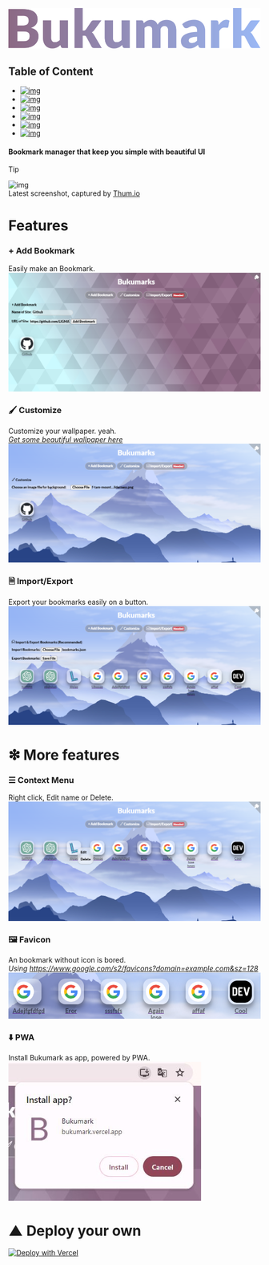 ![img](img/wordmark.svg)  

## Table of Content
* [![img](https://img.shields.io/badge/Add%20Bookmark-8C6984?style=for-the-badge)](https://github.com/LIGMATV/Bukumark?tab=readme-ov-file#-add-bookmark)  
* [![img](https://img.shields.io/badge/Customize-8C6984?style=for-the-badge)](https://github.com/LIGMATV/Bukumark?tab=readme-ov-file#-customize)  
* [![img](https://img.shields.io/badge/Import/Export-8C6984?style=for-the-badge)](https://github.com/LIGMATV/Bukumark?tab=readme-ov-file#-importexport)  
* [![img](https://img.shields.io/badge/Context%20Menu-9AB8F5?style=for-the-badge)](https://github.com/LIGMATV/Bukumark?tab=readme-ov-file#-context-menu)  
* [![img](https://img.shields.io/badge/Favicon-9AB8F5?style=for-the-badge)](https://github.com/LIGMATV/Bukumark?tab=readme-ov-file#-favicon)  
* [![img](https://img.shields.io/badge/PWA-9AB8F5?style=for-the-badge)](https://github.com/LIGMATV/Bukumark?tab=readme-ov-file#-pwa)

#### Bookmark manager that keep you simple with beautiful UI  





> [!TIP]
> ![img](https://image.thum.io/get/width/900/crop/150/https://bukumark.vercel.app/)  
> Latest screenshot, captured by [Thum.io](https://www.thum.io/)

# Features

### + Add Bookmark
Easily make an Bookmark.
![img](img/1_v3.png)

### 🖌 Customize
Customize your wallpaper. yeah.  
*[Get some beautiful wallpaper here](https://minimalistic-wallpaper.demolab.com/)*
![img](img/2_v3.png)

### 🗎 Import/Export
Export your bookmarks easily on a button.
![img](img/3_v3.png)

# ❇ More features

### ☰ Context Menu
Right click, Edit name or Delete.
![img](img/4_v3.png)

### 🖼 Favicon
An bookmark without icon is bored.  
*Using https://www.google.com/s2/favicons?domain=example.com&sz=128*
![img](img/5_v3.png)

### ⬇️ PWA
Install Bukumark as app, powered by PWA.  
![img](img/6_v3.jpg)

# ▲ Deploy your own
[![Deploy with Vercel](https://vercel.com/button)](https://vercel.com/new/clone?repository-url=https%3A%2F%2Fgithub.com%2FLIGMATV%2FBukumark)
